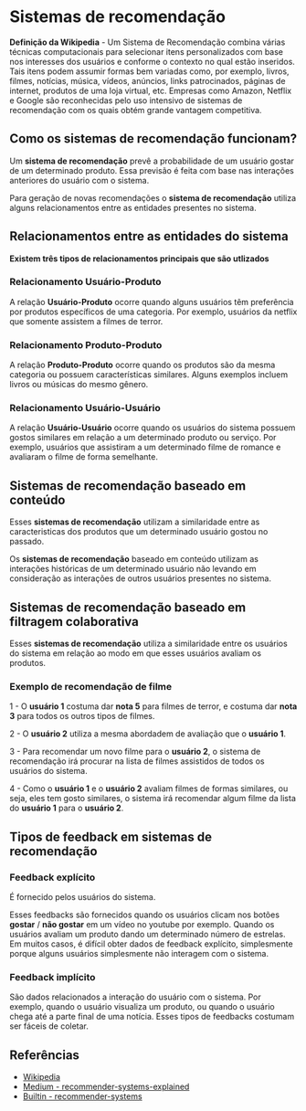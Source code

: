 # Sistemas de recomendação
**Definição da Wikipedia** - Um Sistema de Recomendação combina várias técnicas computacionais para selecionar itens personalizados com base nos interesses dos usuários e conforme o contexto no qual estão inseridos. Tais itens podem assumir formas bem variadas como, por exemplo, livros, filmes, notícias, música, vídeos, anúncios, links patrocinados, páginas de internet, produtos de uma loja virtual, etc. Empresas como Amazon, Netflix e Google são reconhecidas pelo uso intensivo de sistemas de recomendação com os quais obtém grande vantagem competitiva.

## Como os sistemas de recomendação funcionam?
Um **sistema de recomendação** prevê a probabilidade de um usuário gostar de um determinado produto. Essa previsão é feita com base nas interações anteriores do usuário com o sistema.

Para geração de novas recomendações o **sistema de recomendação** utiliza alguns relacionamentos entre as entidades presentes no sistema.

## Relacionamentos entre as entidades do sistema
**Existem três tipos de relacionamentos principais que são utlizados**

### Relacionamento **Usuário-Produto**
A relação **Usuário-Produto** ocorre quando alguns usuários têm preferência por produtos específicos de uma categoria. Por exemplo, usuários da netflix que somente assistem a filmes de terror.

### Relacionamento **Produto-Produto**
A relação **Produto-Produto** ocorre quando os produtos são da mesma categoria ou possuem características similares. Alguns exemplos incluem livros ou músicas do mesmo gênero.

### Relacionamento **Usuário-Usuário**
A relação **Usuário-Usuário** ocorre quando os usuários do sistema possuem gostos similares em relação a um determinado produto ou serviço. Por exemplo, usuários que assistiram a um determinado filme de romance e avaliaram o filme de forma semelhante.


## Sistemas de recomendação baseado em conteúdo
Esses **sistemas de recomendação** utilizam a similaridade entre as caracteristicas dos produtos que um determinado usuário gostou no passado.

Os **sistemas de recomendação** baseado em conteúdo utilizam as interações históricas de um determinado usuário não levando em consideração as interações de outros usuários presentes no sistema.

## Sistemas de recomendação baseado em filtragem colaborativa
Esses **sistemas de recomendação** utiliza a similaridade entre os usuários do sistema em relação ao modo em que esses usuários avaliam os produtos.

### Exemplo de recomendação de filme
1 - O **usuário 1** costuma dar **nota 5** para filmes de terror, e costuma dar **nota 3** para todos os outros tipos de filmes.

2 - O **usuário 2** utiliza a mesma abordadem de avaliação que o **usuário 1**.

3 - Para recomendar um novo filme para o **usuário 2**, o sistema de recomendação irá procurar na lista de filmes assistidos de todos os usuários do sistema.

4 - Como o **usuário 1** e o **usuário 2** avaliam filmes de formas similares, ou seja, eles tem gosto similares, o sistema irá recomendar algum filme da lista do **usuário 1** para o **usuário 2**.

## Tipos de feedback em sistemas de recomendação
### Feedback explícito
É fornecido pelos usuários do sistema.

Esses feedbacks são fornecidos quando os usuários clicam nos botões **gostar** / **não gostar** em um vídeo no youtube por exemplo. Quando os usuários avaliam um produto dando um determinado número de estrelas. Em muitos casos, é difícil obter dados de feedback explícito, simplesmente porque alguns usuários simplesmente não interagem com o sistema.

### Feedback implícito
São dados relacionados a interação do usuário com o sistema. Por exemplo, quando o usuário visualiza um produto, ou quando o usuário chega até a parte final de uma notícia. Esses tipos de feedbacks costumam ser fáceis de coletar.

## Referências
- [Wikipedia](https://en.wikipedia.org/wiki/Recommender_system)
- [Medium - recommender-systems-explained](https://medium.com/recombee-blog/recommender-systems-explained-d98e8221f468)
- [Builtin - recommender-systems](https://builtin.com/data-science/recommender-systems)
